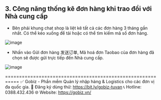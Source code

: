 ## 3. Công năng thống kê đơn hàng khi trao đổi với Nhà cung cấp

- Bên phải khung chat shop là liệt kê tất cả các đơn hàng 3 tháng gần nhất. Có thể kéo xuống để tải hoặc có thể tìm kiếm mã số đơn hàng.
  
![image](https://github.com/gobizvn/gobiz-docs/assets/137056249/87b295c4-9ce5-49ed-b6e0-ea63ae3bb422)

- Nhấn vào Gửi đơn hàng 发送订单, Mã hoá đơn Taobao của đơn hàng đã chọn sẽ được gửi trực tiếp đến Nhà cung cấp.

![image](https://github.com/gobizvn/gobiz-docs/assets/137056249/dfe938d9-7458-42a8-8090-6f8e31c473bc)

===========================================================
✅ Gobiz - Phần mềm Quản lý nhập hàng & Logistics cho các đơn vị đa quốc gia.
📌 Đăng ký dùng thử: https://bit.ly/gobiz-tuvan
📞 Hotline: 0388.432.436
🌐 Website: https://gobiz.vn/
